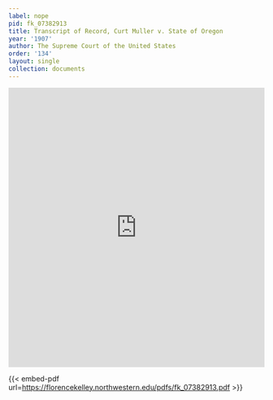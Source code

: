 ```yaml
---
label: nope
pid: fk_07382913
title: Transcript of Record, Curt Muller v. State of Oregon
year: '1907'
author: The Supreme Court of the United States
order: '134'
layout: single
collection: documents
---
```

<iframe src="https://northwestern.app.box.com/embed/s/flmu3zzjdqkyux71si3biibm70901mac?sortColumn=date&view=list" width="100%" height="550" frameborder="0" allowfullscreen webkitallowfullscreen msallowfullscreen></iframe>


{{< embed-pdf url=https://florencekelley.northwestern.edu/pdfs/fk_07382913.pdf >}}